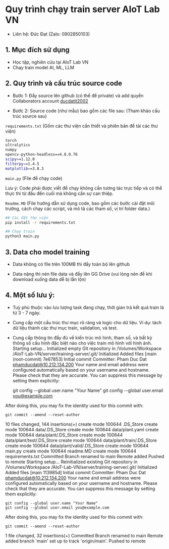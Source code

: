# Quy trình chạy train server AIoT Lab VN

- Liên hệ: Đức Đạt (Zalo: 0902850103)

## 1. Mục đích sử dụng
- Học tập, nghiên cứu tại AIoT Lab VN
- Chạy train model AI, ML, LLM 

## 2. Quy trình và cấu trúc source code 
- Bước 1: Đẩy source lên github (có thể để private) và add quyền Collaborators account [ducdatit2002](https://www.github.com/ducdatit2002)

- Bước 2: Source code (như mẫu) bao gồm các file sau: 
(Tham khảo cấu trúc source sau)

```requirements.txt```
(Gồm các thư viện cần thiết và phiên bản để tải các thư viện)
```bash 
torch
ultralytics
numpy
opencv-python-headless==4.8.0.76
scipy==1.12.0
filterpy==1.4.5
matplotlib==3.8.3
```

```main.py``` 
(File để chạy code)

Lưu ý: Code phải được viết để chạy không cần tương tác trực tiếp và có thể thực thi từ đầu đến cuối mà không cần sự can thiệp.

```Readme.MD```
(File hướng dẫn sử dụng code, bao gồm các bước cài đặt môi trường, cách chạy các script, và mô tả các tham số, vị trí folder data.)
```bash
## Cài đặt thư viện
pip install -r requirements.txt

## Chạy train
python3 main.py
```

## 3. Data cho model training

- Data không có file trên 100MB thì đẩy toàn bộ lên github

- Data nặng thì nén file data và đẩy lên GG Drive (vui lòng nén để khi download xuống data dễ bị lẫn lộn)

## 4. Một số lưu ý:
- Tuỳ phù thuộc vào lưu lượng task đang chạy, thời gian trả kết quả train là từ 3 - 7 ngày.

- Cung cấp một cấu trúc thư mục rõ ràng và logic cho dữ liệu. Ví dụ: tách dữ liệu thành các thư mục train, validation, và test.

- Cung cấp thông tin đầy đủ về kiến trúc mô hình, tham số, và bất kỳ thông số cấu hình đặc biệt nào cho việc train mô hình với hình ảnh.
Starting setup...
Initialized empty Git repository in /Volumes/Workspace /AIoT-Lab-VN/server/training-server/.git/
Initialized
Added files
[main (root-commit) 7e67853] Initial commit
 Committer: Pham Duc Dat <phamducdat@10.212.134.200>
Your name and email address were configured automatically based
on your username and hostname. Please check that they are accurate.
You can suppress this message by setting them explicitly:

    git config --global user.name "Your Name"
    git config --global user.email you@example.com

After doing this, you may fix the identity used for this commit with:

    git commit --amend --reset-author

 10 files changed, 144 insertions(+)
 create mode 100644 .DS_Store
 create mode 100644 data/.DS_Store
 create mode 100644 data/plant.yaml
 create mode 100644 data/plant/.DS_Store
 create mode 100644 data/plant/test/.DS_Store
 create mode 100644 data/plant/train/.DS_Store
 create mode 100644 data/plant/valid/.DS_Store
 create mode 100644 main.py
 create mode 100644 readme.MD
 create mode 100644 requirements.txt
Committed
Branch renamed to main
Remote added
Pushed to remote
Starting setup...
Reinitialized existing Git repository in /Volumes/Workspace /AIoT-Lab-VN/server/training-server/.git/
Initialized
Added files
[main 113985d] Initial commit
 Committer: Pham Duc Dat <phamducdat@10.212.134.200>
Your name and email address were configured automatically based
on your username and hostname. Please check that they are accurate.
You can suppress this message by setting them explicitly:

    git config --global user.name "Your Name"
    git config --global user.email you@example.com

After doing this, you may fix the identity used for this commit with:

    git commit --amend --reset-author

 1 file changed, 32 insertions(+)
Committed
Branch renamed to main
Remote added
branch 'main' set up to track 'origin/main'.
Pushed to remote
